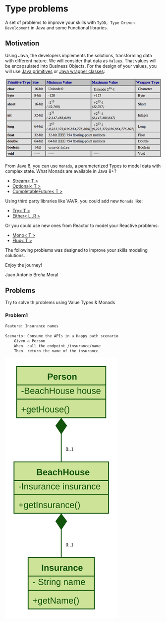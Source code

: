 # Type problems
A set of problems to improve your skills with `TyDD, Type Driven Development` 
in Java and some Functional libraries.

## Motivation

Using Java, the developers implements the solutions, transforming data 
with different nature. We will consider that data as `Values`. That values will be encapsulated into Business Objects. For the design of your 
values, you will use [Java primitives](https://docs.oracle.com/javase/tutorial/java/nutsandbolts/datatypes.html)
or [Java wrapper classes](https://en.wikipedia.org/wiki/Primitive_wrapper_class):

![](docs/images/javaTypes.png) 

From Java 8, you can use `Monads`, a parameterized Types to model data with
complex state. What Monads are available in Java 8+?

- [Stream< T >](https://docs.oracle.com/javase/8/docs/api/java/util/stream/Stream.html)
- [Optional< T >](https://docs.oracle.com/javase/8/docs/api/java/util/Optional.html)
- [CompletableFuture< T >](https://docs.oracle.com/javase/8/docs/api/java/util/concurrent/CompletableFuture.html)

Using third party libraries like VAVR, you could add new `Monads` like:

- [Try< T >](https://static.javadoc.io/io.vavr/vavr/0.9.2/io/vavr/control/Try.html)
- [Either< L ,R >](https://static.javadoc.io/io.vavr/vavr/0.9.2/io/vavr/control/Either.html)

Or you could use new ones from Reactor to model your Reactive problems:

- [Mono< T >](https://projectreactor.io/docs/core/release/api/reactor/core/publisher/Mono.html)
- [Flux< T >](https://projectreactor.io/docs/core/release/api/reactor/core/publisher/Flux.html)

The following problems was designed to improve your skills modeling solutions.

Enjoy the journey!

Juan Antonio Breña Moral


## Problems

Try to solve th problems using Value Types & Monads

### Problem1

``` gherkin 
Feature: Insurance names

Scenario: Consume the APIs in a Happy path scenario
    Given a Person
    When  call the endpoint /insurance/name
    Then  return the name of the insurance
``` 

![](./docs/class-diagram-type-problem1.svg)
